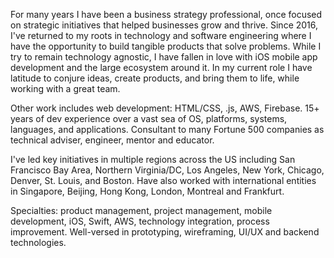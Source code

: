 For many years I have been a business strategy professional, once focused on strategic initiatives that helped businesses grow and thrive. Since 2016, I've returned to my roots in technology and software engineering where I have the opportunity to build tangible products that solve problems. While I try to remain technology agnostic, I have fallen in love with iOS mobile app development and the large ecosystem around it. In my current role I have latitude to conjure ideas, create products, and bring them to life, while working with a great team.

Other work includes web development: HTML/CSS, .js, AWS, Firebase. 15+ years of dev experience over a vast sea of OS, platforms, systems, languages, and applications. Consultant to many Fortune 500 companies as technical adviser, engineer, mentor and educator.

I've led key initiatives in multiple regions across the US including San Francisco Bay Area, Northern Virginia/DC, Los Angeles, New York, Chicago, Denver, St. Louis, and Boston. Have also worked with international entities in Singapore, Beijing, Hong Kong, London, Montreal and Frankfurt.

Specialties: product management, project management, mobile development, iOS, Swift, AWS, technology integration, process improvement. Well-versed in prototyping, wireframing, UI/UX and backend technologies. 
